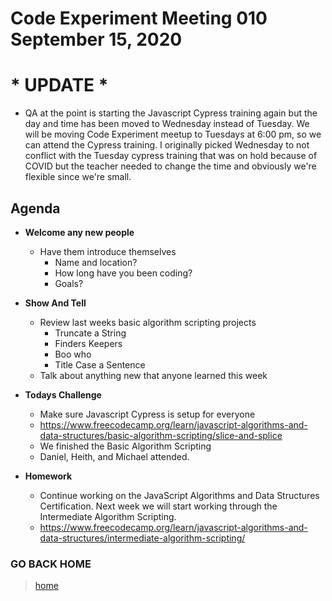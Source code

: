 # Code Experiment Meeting 010 September 15, 2020

# * UPDATE *
- QA at the point is starting the Javascript Cypress training again but the day and time has been moved to Wednesday instead of Tuesday.  We will be moving Code Experiment meetup to Tuesdays at 6:00 pm, so we can attend the Cypress training.  I originally picked Wednesday to not conflict with the Tuesday cypress training that was on hold because of COVID but the teacher needed to change the time and obviously we're flexible since we're small.

## Agenda
- **Welcome any new people**
  - Have them introduce themselves
    - Name and location?
    - How long have you been coding?
    - Goals?


- **Show And Tell**
  - Review last weeks basic algorithm scripting projects
    - Truncate a String
    - Finders Keepers
    - Boo who
    - Title Case a Sentence
  - Talk about anything new that anyone learned this week


- **Todays Challenge**
  - Make sure Javascript Cypress is setup for everyone
  - https://www.freecodecamp.org/learn/javascript-algorithms-and-data-structures/basic-algorithm-scripting/slice-and-splice
  - We finished the Basic Algorithm Scripting
  - Daniel, Heith, and Michael attended.


- **Homework**
  - Continue working on the JavaScript Algorithms and Data Structures Certification.  Next week we will start working through the Intermediate Algorithm Scripting.
  - https://www.freecodecamp.org/learn/javascript-algorithms-and-data-structures/intermediate-algorithm-scripting/


### GO BACK HOME
> [home](../../../readme.md)